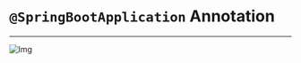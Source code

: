# `@SpringBootApplication` Annotation
---

![Img](https://docs.google.com/drawings/d/1qffIVIgO_wqexzgm7mCLY9xzJmuttTIFIcx346p0znc/export/png)
